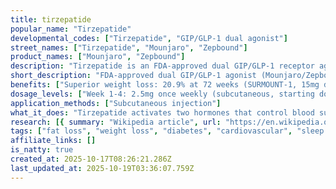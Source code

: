 ```yaml
---
title: tirzepatide
popular_name: "Tirzepatide"
developmental_codes: ["Tirzepatide", "GIP/GLP-1 dual agonist"]
street_names: ["Tirzepatide", "Mounjaro", "Zepbound"]
product_names: ["Mounjaro", "Zepbound"]
description: "Tirzepatide is an FDA-approved dual GIP/GLP-1 receptor agonist manufactured by Eli Lilly as Mounjaro (type 2 diabetes, 2.5-15mg weekly) and Zepbound (obesity and obstructive sleep apnea, 2.5-15mg weekly). Unique imbalanced agonist with greater GIP receptor engagement than GLP-1, plus biased GLP-1 agonism favoring cAMP generation over β-arrestin recruitment, enhancing insulin secretion. SURMOUNT trials demonstrated exceptional weight loss: 20.9% at 72 weeks (15mg dose), with 50-57% of participants achieving ≥20% weight loss. SURMOUNT-4 showed 25.3% mean weight reduction long-term. Unprecedented diabetes efficacy in SURPASS trials with HbA1c reductions of 1.9-2.6% and weight loss of 6.6-13.9kg, superior to semaglutide 1mg. December 2024 FDA approval as first medication for moderate-to-severe obstructive sleep apnea in adults with obesity, reducing breathing disruptions by 25-29 per hour (5x more effective than placebo). Cardiovascular meta-analysis showed HR 0.80 for MACE-4, with SURPASS-4 showing HR 0.50 at 15mg dose. Common side effects are gastrointestinal (nausea, vomiting, diarrhea 16.24% vs 8.63% placebo), typically mild-to-moderate, transient, occurring during dose escalation. 2024 systematic review found no association with pancreatitis. Gradual titration every 4 weeks (2.5mg steps) minimizes adverse events. Available in 6 strengths: 2.5mg, 5mg, 7.5mg, 10mg, 12.5mg, 15mg."
short_description: "FDA-approved dual GIP/GLP-1 agonist (Mounjaro/Zepbound) with superior 21% weight loss, first OSA medication, excellent diabetes control. GI side effects common."
benefits: ["Superior weight loss: 20.9% at 72 weeks (SURMOUNT-1, 15mg dose)", "50-57% of participants achieve ≥20% weight loss", "Long-term efficacy: 25.3% mean weight reduction (SURMOUNT-4)", "Unprecedented HbA1c reduction: 1.9-2.6% in SURPASS trials", "Superior to semaglutide 1mg for diabetes and weight loss", "First FDA-approved medication for moderate-to-severe OSA (Dec 2024)", "OSA: 25-29 fewer breathing disruptions/hour (5x better than placebo)", "50% of patients no longer have OSA symptoms after 1 year", "Cardiovascular protection: HR 0.50 for MACE at 15mg (SURPASS-4)", "Systolic blood pressure reduction: 2.8-12.6 mmHg"]
dosage_levels: ["Week 1-4: 2.5mg once weekly (subcutaneous, starting dose)", "Week 5-8: 5.0mg once weekly", "Week 9-12: 7.5mg once weekly (optional step)", "Week 13-16: 10mg once weekly", "Week 17-20: 12.5mg once weekly (optional step)", "Week 21+: 15mg once weekly (maximum dose)", "Escalate by 2.5mg every 4 weeks minimum", "Maintenance: 5mg, 10mg, or 15mg based on response/tolerability", "Available strengths: 2.5, 5, 7.5, 10, 12.5, 15mg per 0.5mL", "Do not increase faster than 2.5mg per 4 weeks"]
application_methods: ["Subcutaneous injection"]
what_it_does: "Tirzepatide activates two hormones that control blood sugar and appetite, making you feel fuller longer and helping your body process sugar better. This leads to significant weight loss and improved diabetes control, with the added benefit of reducing sleep apnea symptoms."
research: [{ summary: "Wikipedia article", url: "https://en.wikipedia.org/wiki/tirzepatide" }, { summary: "PubMed database search", url: "https://pubmed.ncbi.nlm.nih.gov/?term=tirzepatide" }, { summary: "Clinical trials search", url: "https://clinicaltrials.gov/search?term=tirzepatide" }, { summary: "SURMOUNT-1 trial published in NEJM", url: "https://www.nejm.org/doi/full/10.1056/NEJMoa2206038" }, { summary: "Tirzepatide vs semaglutide comparison in NEJM", url: "https://www.nejm.org/doi/full/10.1056/NEJMoa2416394" }, { summary: "SURMOUNT-3 trial results", url: "https://www.nature.com/articles/s41591-023-02597-w" }, { summary: "Heart failure meta-analysis", url: "https://pubmed.ncbi.nlm.nih.gov/41100405/" }, { summary: "Cost-effectiveness analysis", url: "https://pubmed.ncbi.nlm.nih.gov/41098876/" }, { summary: "StatPearls comprehensive review", url: "https://www.ncbi.nlm.nih.gov/books/NBK585056/" }, { summary: "Cardiovascular outcomes meta-analysis", url: "https://www.nature.com/articles/s41591-022-01707-4" }]
tags: ["fat loss", "weight loss", "diabetes", "cardiovascular", "sleep apnea", "subcutaneous"]
affiliate_links: []
is_natty: true
created_at: 2025-10-17T08:26:21.286Z
last_updated_at: 2025-10-19T03:36:07.759Z
---
```

